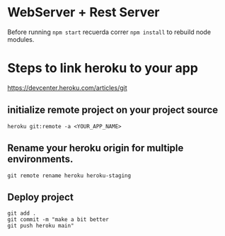 # WebServer + Rest Server

Before running ```npm start``` recuerda correr ```npm install``` to rebuild node modules.

# Steps to link heroku to your app


https://devcenter.heroku.com/articles/git

## initialize remote project on your project source
```heroku git:remote -a <YOUR_APP_NAME>```

## Rename your heroku origin for multiple environments.
```git remote rename heroku heroku-staging```

## Deploy project
```
git add .
git commit -m "make a bit better
git push heroku main"
```
